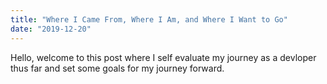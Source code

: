 ```yaml
---
title: "Where I Came From, Where I Am, and Where I Want to Go"
date: "2019-12-20"
---
```


Hello, welcome to this post where I self evaluate my journey as a devloper thus far and set some goals for my journey forward.

